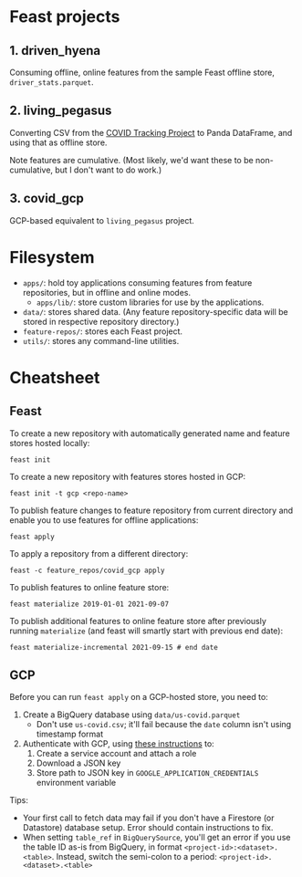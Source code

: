 # Feast projects

## 1. driven_hyena

Consuming offline, online features from the sample Feast offline store, `driver_stats.parquet`.

## 2. living_pegasus

Converting CSV from the [COVID Tracking Project](https://covidtracking.com/data/download) to Panda DataFrame, and using that as offline store.

Note features are cumulative. (Most likely, we'd want these to be non-cumulative, but I don't want to do work.)

## 3. covid_gcp

GCP-based equivalent to `living_pegasus` project.

# Filesystem

* `apps/`: hold toy applications consuming features from feature repositories, but in offline and online modes.
    - `apps/lib/`: store custom libraries for use by the applications.
* `data/`: stores shared data. (Any feature repository-specific data will be stored in respective repository directory.)
* `feature-repos/`: stores each Feast project.
* `utils/`: stores any command-line utilities.

# Cheatsheet

## Feast

To create a new repository with automatically generated name and feature stores hosted locally:

```
feast init
```

To create a new repository with features stores hosted in GCP:

```
feast init -t gcp <repo-name>
```

To publish feature changes to feature repository from current directory and enable you to use features for offline applications:

```
feast apply
```

To apply a repository from a different directory:

```
feast -c feature_repos/covid_gcp apply
```

To publish features to online feature store:

```
feast materialize 2019-01-01 2021-09-07
```

To publish additional features to online feature store after previously running `materialize` (and feast will smartly start with previous end date):

```
feast materialize-incremental 2021-09-15 # end date
```

## GCP

Before you can run `feast apply` on a GCP-hosted store, you need to:

1. Create a BigQuery database using `data/us-covid.parquet`
    - Don't use `us-covid.csv`; it'll fail because the `date` column isn't using timestamp format
1. Authenticate with GCP, using [these instructions](https://cloud.google.com/docs/authentication/getting-started) to:
    1. Create a service account and attach a role
    2. Download a JSON key
    3. Store path to JSON key in `GOOGLE_APPLICATION_CREDENTIALS` environment variable

Tips:
* Your first call to fetch data may fail if you don't have a Firestore (or Datastore) database setup. Error should contain instructions to fix.
* When setting `table_ref` in `BigQuerySource`, you'll get an error if you use the table ID as-is from BigQuery, in format `<project-id>:<dataset>.<table>`. Instead, switch the semi-colon to a period: `<project-id>.<dataset>.<table>`

